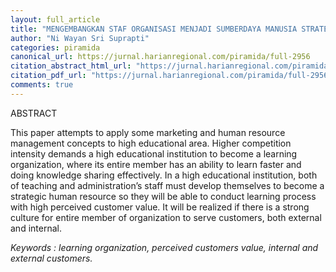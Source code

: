 ```yaml
---
layout: full_article
title: "MENGEMBANGKAN STAF ORGANISASI MENJADI SUMBERDAYA MANUSIA STRATEGIK MELALUI BUDAYA MELAYANI PELANGGAN"
author: "Ni Wayan Sri Suprapti"
categories: piramida
canonical_url: https://jurnal.harianregional.com/piramida/full-2956 
citation_abstract_html_url: "https://jurnal.harianregional.com/piramida/id-2956"
citation_pdf_url: "https://jurnal.harianregional.com/piramida/full-2956"  
comments: true
---
```


<p><span class="font0">ABSTRACT</span></p>
<p><span class="font0">This paper attempts to apply some marketing and human resource management concepts to high educational area. Higher competition intensity demands a high educational institution to become a learning organization, where its entire member has an ability to learn faster and doing knowledge sharing effectively. In a high educational institution, both of teaching and administration’s staff must develop themselves to become a strategic human resource so they will be able to conduct learning process with high perceived customer value. It will be realized if there is a strong culture for entire member of organization to serve customers, both external and internal.</span></p>
<p><span class="font0" style="font-style:italic;">Keywords : learning organization, perceived customers value, internal and external customers.</span></p>